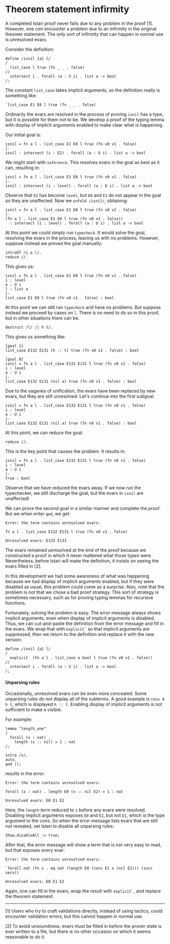# Theorem statement infirmity

A completed Istari proof never fails due to any problem in the proof
[1].  However, one *can* encounter a problem due to an infirmity in the
original theorem statement.  The only sort of infirmity that can
happen in normal use is unresolved evars.

Consider the definition:

    define /isnil {a} l/
    /
      list_case l true (fn _ _ . false)
    //
      intersect i . forall (a : U i) . list a -> bool
    /;

The constant `list_case` takes implicit arguments, so the definition
really is something like:

    `list_case E1 E0 l true (fn _ _ . false)

Ordinarily the evars are resolved in the process of proving `isnil`
has a type, but it is possible for them not to be.  We develop a proof
of the typing lemma with display of implicit arguments enabled to make
clear what is happening.

Our initial goal is:

    isnil = fn a l . list_case E1 E0 l true (fn v0 v1 . false)
    |-
    isnil : intersect (i : E2) . forall (a : U i) . list a -> bool

We might start with `inference`.  This resolves evars in the goal as
best as it can, resulting in:

    isnil = fn a l . list_case E1 E0 l true (fn v0 v1 . false)
    |-
    isnil : intersect (i : level) . forall (a : U i) . list a -> bool

Observe that `E2` has become `level`, but `E0` and `E1` do not appear
in the goal so they are unaffected.  Now we `unfold /isnil/`,
obtaining:

    isnil = fn a l . list_case E1 E0 l true (fn v0 v1 . false)
    |-
    (fn a l . list_case E1 E0 l true (fn v0 v1 . false))
      : intersect (i : level) . forall (a : U i) . list a -> bool

At this point we could simply run `typecheck`.  It would solve the
goal, resolving the evars in the process, leaving us with no problems.
However, suppose instead we proved the goal manually:

    introOf /i a l/.
    reduce //.

This gives us:

    isnil = fn a l . list_case E1 E0 l true (fn v0 v1 . false)
    i : level
    a : U i
    l : list a
    |-
    list_case E1 E0 l true (fn v0 v1 . false) : bool

At this point we can still run `typecheck` and have no problems.  But
suppose instead we proceed by cases on `l`.  There is no need to do
so in this proof, but in other situations there can be.

    destruct /l/ /| h t/.    

This gives us something like:

    [goal 1]
    list_case E132 E131 (h :: t) true (fn v0 v1 . false) : bool
    
    [goal 0]
    isnil = fn a l . list_case E132 E131 l true (fn v0 v1 . false)
    i : level
    a : U i
    |-
    list_case E132 E131 (nil a) true (fn v0 v1 . false) : bool

Due to the vagaries of unification, the evars have been replaced by
new evars, but they are still unresolved.  Let's continue into the
first subgoal:

    isnil = fn a l . list_case E132 E131 l true (fn v0 v1 . false)
    i : level
    a : U i
    |-
    list_case E132 E131 (nil a) true (fn v0 v1 . false) : bool

At this point, we can reduce the goal:

    reduce //.

This is the key point that causes the problem.  It results in:

    isnil = fn a l . list_case E132 E131 l true (fn v0 v1 . false)
    i : level
    a : U i
    |-
    true : bool

Observe that we have reduced the evars away.  If we now run the
typechecker, we still discharge the goal, but the evars in `isnil` are
unaffected!

We can prove the second goal in a similar manner and complete the
proof.  But we when enter `qed`, we get:

    Error: the term contains unresolved evars:
    
    fn a l . list_case E132 E131 l true (fn v0 v1 . false)

    Unresolved evars: E132 E131

The evars remained unresolved at the end of the proof because we
constructed a proof in which it never mattered what those types were.
Nevertheless, before Istari will make the definition, it insists on
seeing the evars filled in [2].

In this development we had some awareness of what was happening
because we had display of implicit arguments enabled, but if they were
disabled as usual, this problem could come as a surprise.  Also, note
that the problem is *not* that we chose a bad proof strategy.  This
sort of strategy is sometimes necessary, such as for proving typing
lemmas for recursive functions.

Fortunately, solving the problem is easy.  The error message always
shows implicit arguments, even when display of implicit arguments is
disabled.  Thus, we can cut-and-paste the definition from the error
message and fill in the evars.  We wrap that with `` explicit` `` so
that implicit arguments are suppressed, then we return to the
definition and replace it with the new version:

    define /isnil {a} l/
    /
      explicit` (fn a l . list_case a bool l true (fn v0 v1 . false))
    //
      intersect i . forall (a : U i) . list a -> bool
    /;



####  Unparsing rules

Occasionally, unresolved evars can be even more concealed.
Some unparsing rules do not display all of the subterms.  A good
example is `cons A h t`, which is displayed `h :: t`.  Enabling
display of implicit arguments is not sufficient to make `A` visible.

For example:

    lemma "length_one"
    /
      forall (x : nat) .
        length (x :: nil) = 1 : nat
    /;
    
    intro /x/.
    auto.
    qed ();

results in the error:

    Error: the term contains unresolved evars:
    
    forall (x : nat) . length E0 (x :: nil E2) = 1 : nat
    
    Unresolved evars: E0 E1 E2

Here, the `length` term reduced to `1` before any evars were resolved.
Disabling implicit arguments exposes `E0` and `E2`, but not `E1`,
which is the type argument to the cons.  So when the error message
lists evars that are still not revealed, set Istari to disable all
unparsing rules:

    Show.disableAll := true;

After that, the error message will show a term that is not very easy
to read, but that exposes every evar:

    Error: the term contains unresolved evars:
    
    `forall nat (fn x . eq nat (length E0 (cons E1 x (nil E2))) (succ zero))
    
    Unresolved evars: E0 E1 E2

Again, one can fill in the evars, wrap the result with 
`` explicit` ``, and replace the theorem statement.


---

[1] Users who try to craft validations directly, instead of using
tactics, could encounter validation errors, but this cannot happen in
normal use.

[2] To avoid unsoundness, evars must be filled in before the prover
state is ever written to a file, but there is no other occasion on
which it seems reasonable to do it.
